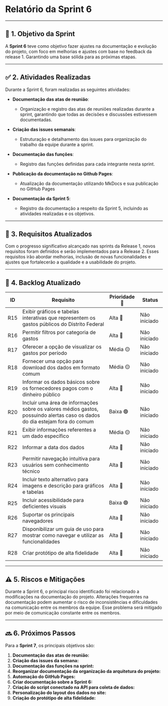 # **Relatório da Sprint 6**

---

## 🎯 **1. Objetivo da Sprint**

A **Sprint 6** teve como objetivo fazer ajustes na documentação e evolução do projeto, com foco em melhorias e ajustes com base no feedback da release 1. Garantindo uma base sólida para as próximas etapas.

---

## ✅ **2. Atividades Realizadas**

Durante a Sprint 6, foram realizadas as seguintes atividades:

- **Documentação das atas de reunião**:

  - Organização e registro das atas de reuniões realizadas durante a sprint, garantindo que todas as decisões e discussões estivessem documentadas.

- **Criação das issues semanais**:

  - Estruturação e detalhamento das issues para organização do trabalho da equipe durante a sprint.

- **Documentação das funções**:

  - Registro das funções definidas para cada integrante nesta sprint.

- **Publicação da documentação no Github Pages**:

  - Atualização da documentação utilizando MkDocs e sua publicação no GitHub Pages

- **Documentação da Sprint 5**:

  - Registro da documentação a respeito da Sprint 5, incluindo as atividades realizadas e os objetivos.


---

## 📝 **3. Requisitos Atualizados**

Com o progresso significativo alcançado nas sprints da Release 1, novos requisitos foram definidos e serão implementados para a Release 2. Esses requisitos irão abordar melhorias, inclusão de novas funcionalidades e ajustes que fortalecerão a qualidade e a usabilidade do projeto.

---

## 📅 **4. Backlog Atualizado**

| ID | Requisito | Prioridade 🚨 | Status  |
|-------|----------------------------------------------------------------------------------------------------------------------------------------------------------|---------------|---------------------------|
| R15   | Exibir gráficos e tabelas interativas que representem os gastos públicos do Distrito Federal                                                             | Alta 🔴       | Não iniciado |
| R16   | Permitir filtros por categoria de gastos                                                                          | Alta 🔴       | Não iniciado |
| R17   | Oferecer a opção de visualizar os gastos por período                                                                           | Média 🟡      | Não iniciado |
| R18   | Fornecer uma opção para download dos dados em formato comum                                                                                              | Média 🟡      | Não iniciado |
| R19   | Informar os dados básicos sobre os fornecedores pagos com o dinheiro público                                                                             | Alta 🔴       | Não iniciado |
| R20   | Incluir uma área de informações sobre os valores médios gastos, possuindo alertas caso os dados do dia estejam fora do comum                             | Baixa 🟢      | Não iniciado |
| R21   | Exibir informações referentes a um dado específico  | Média 🟡      | Não iniciado |
| R22   | Informar a data dos dados                                                                                                                                | Alta 🔴       | Não iniciado |
| R23   | Permitir navegação intuitiva para usuários sem conhecimento técnico                                                                                      | Alta 🔴       | Não iniciado |
| R24   | Incluir texto alternativo para imagens e descrição para gráficos e tabelas                                                                               | Alta 🔴       | Não iniciado |
| R25   | Incluir acessibilidade para deficientes visuais                                                                                                          | Baixa 🟢      | Não iniciado |
| R26   | Suportar os principais navegadores                                                                                       | Alta 🔴       | Não iniciado |
| R27   | Disponibilizar um guia de uso para mostrar como navegar e utilizar as funcionalidades                                                                    | Alta 🔴       | Não iniciado |
| R28   | Criar protótipo de alta fidelidade                                                                                                                       | Alta 🔴       | Não iniciado |


---

## ⚠️ **5. Riscos e Mitigações**

Durante a Sprint 6, o principal risco identificado foi relacionado a modificações na documentação do projeto.
Alterações frequentes na documentação podem aumentar o risco de inconsistências e dificuldades na comunicação entre os membros da equipe. Esse problema será mitigado por meio de comunicação constante entre os membros.

---

## 🔜 **6. Próximos Passos**

Para a **Sprint 7**, os principais objetivos são:

1. **Documentação das atas de reunião:**
2. **Criação das issues da semana:** 
3. **Documentação das funções na sprint:** 
4. **Reorganizar documentação da organização da arquitetura do projeto:**
5. **Automação do GitHub Pages:**
6. **Criar documentação sobre a Sprint 6:**
7. **Criação do script conectado na API para coleta de dados:**
8. **Personalização do layout dos dados no site:**
9. **Criação do protótipo de alta fidelidade:**